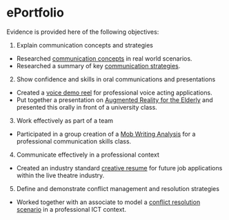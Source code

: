 # ePortfolio
Evidence is provided here of the following objectives:
1. Explain communication concepts and strategies
  - Researched [communication concepts](https://i.redd.it/37m4ofhkph041.png) in real world scenarios.
  - Researched a summary of key [communication strategies](https://www.usa.edu/wp-content/uploads/2020/02/effective-communication-skills-post-image-@2x.png).
2. Show confidence and skills in oral communications and presentations
  - Created a [voice demo reel](https://1drv.ms/u/s!Av5zIpU4Ih_Wh3Fy_ZfRA9399kxI?e=bcXsaj) for professional voice acting applications.
  - Put together a presentation on [Augmented Reality for the Elderly](https://1drv.ms/p/s!Av5zIpU4Ih_Wh3jL7cFwt_Sxjgvi?e=wAaamv) and presented this orally in front of a university class.
3. Work effectively as part of a team
  - Participated in a group creation of a [Mob Writing Analysis](https://1drv.ms/w/s!Av5zIpU4Ih_Wh3ZN0F_NDiukIjXC?e=WuR0Kb) for a professional communication skills class.
4. Communicate effectively in a professional context
  - Created an industry standard [creative resume](https://1drv.ms/w/s!Av5zIpU4Ih_Wh3TBQa2TcINi9GGm?e=vFNILa) for future job applications within the live theatre industry.
5. Define and demonstrate conflict management and resolution strategies
  - Worked together with an associate to model a [conflict resolution scenario](https://1drv.ms/w/s!Av5zIpU4Ih_Wh3JGhY8sKMNESALO?e=J2SC9t) in a professional ICT context.
